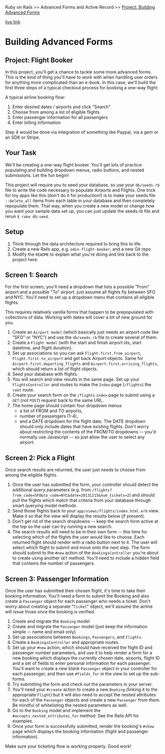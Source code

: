  Ruby on Rails >> Advanced Forms and Active Record >> [Project: Building Advanced Forms](https://www.theodinproject.com/courses/ruby-on-rails/lessons/building-advanced-forms)

 [live link](manuel-flight-booker.herokuapp.com)   


# Building Advanced Forms

## Project: Flight Booker

In this project, you'll get a chance to tackle some more advanced forms. This is the kind of thing you'll have to work with when handling user orders for anything more complicated than an e-book. In this case, we'll build the first three steps of a typical checkout process for booking a one-way flight:

A typical airline booking flow:

1) Enter desired dates / airports and click "Search"
2) Choose from among a list of eligible flights
3) Enter passenger information for all passengers
4) Enter billing information

Step 4 would be done via integration of something like Paypal, via a gem or an SDK or Stripe.


## Your Task

We'll be creating a one-way flight booker. You'll get lots of practice populating and building dropdown menus, radio buttons, and nested submissions. Let the fun begin!

This project will require you to seed your database, so use your `db/seeds.rb` file to write the code necessary to populate Airports and Flights. One trick for toy apps like this (don't do it for production!) is to make your seeds file `::delete_all` items from each table in your database and then completely repopulate them. That way, when you create a new model or change how you want your sample data set up, you can just update the seeds.rb file and rerun `$ rake db:seed`.

## Setup

1) Think through the data architecture required to bring this to life.
2) Create a new Rails app, e.g. `odin-flight-booker`, and a new Git repo
3) Modify the `README` to explain what you're doing and link back to the project here.

## Screen 1: Search

For the first screen, you'll need a dropdown that lists a possible "From" airport and a possible "To" airport. just assume all flights fly between SFO and NYC. You'll need to set up a dropdown menu that contains all eligible flights.

This requires relatively vanilla forms that happen to be prepopulated with collections of data. Working with dates will cover a bit of new ground for you.

1) Create an `Airport model` (which basically just needs an airport code like "SFO" or "NYC") and use the `db/seeds.rb` file to create several of them.
2) Create a `Flight model` (with the start and finish airport ids, start datetime, and flight duration).
3) Set up associations so you can ask `Flight.first.from_airport`, `Flight.first.to_airport` and get back Airport objects. Same for `Airport.first.departing_flights` and `Airport.first.arriving_flights`, which should return a list of flight objects.
4) Seed your database with flights.
5) You will search and view results in the same page. Set up your `FlightsController` and routes to make the `Index` page (`/flights`) the `root` route.
6) Create your search form on the `/flights` `index` page to submit using a `GET` (not `POST`) request back to the same URL.
8) The home page should contain four dropdown menus
    * a list of FROM and TO airports, 
    * number of passengers (1-4), 
    * and a DATE dropdown for the flight date. The DATE dropdown should only include dates that have existing flights. Don't worry about restricting the contents of the FROM/TO dropdowns -- you'd normally use Javascript -- so just allow the user to select any airport. 

## Screen 2: Pick a Flight

Once search results are returned, the user just needs to choose from among the eligible flights.

1) Once the user has submitted the form, your controller should detect the additional query parameters (e.g. from `/flights?from_code=SFO&to_code=NYC&date=20131215&num_tickets=2`) and should pull the flights which match that criteria from your database through smart querying model methods.
2) Send those flights back to your `app/views/flights/index.html.erb` view. Make it so that the view will display the results below (if present).
3) Don't get rid of the search dropdowns -- keep the search form active at the top so the user can try running a new search.
4) The search results will need to be in their own form -- this time for selecting which of the flights the user would like to choose. Each returned flight should render with a radio button next to it. The user will select which flight to submit and move onto the next step. The form should submit to the `#new` action of the `BookingsController` you're about to create using another `GET` method. You'll need to include a hidden field that contains the number of passengers.

## Screen 3: Passenger Information

Once the user has submitted their chosen flight, it's time to take their booking information. You'll need a form to submit the Booking and also create a `Passenger` object for each passenger who needs a ticket. Don't worry about creating a separate "`Ticket`" object, we'll assume the airline will issue those once the booking is verified.

1) Create and migrate the `Booking` model
2) Create and migrate the `Passenger` model (just keep the information simple -- name and email only)
3) Set up associations between `Bookings`, `Passengers`, and `Flights`.
4) Create a `BookingsController` and appropriate routes.
5) Set up your `#new` action, which should have received the flight ID and passenger number parameters, and use it to help render a form for a new booking which displays the currently chosen date, airports, flight ID and a set of fields to enter personal information for each passenger. You'll want to create a new blank `Passenger` object in your controller for each passenger, and then use `#fields_for` in the view to set up the sub-forms.
6) Try submitting the form and check out the parameters in your server.
7) You'll need your `#create` action to create a new `Booking` (linking it to the appropriate `Flight`) but it will also need to accept the nested attributes for each of the `Passenger` objects and create a new `Passenger` from them. Be mindful of whitelisting the nested parameters as well.
8) Go to the `Booking` model and implement the `#accepts_nested_attributes_for` method. See the Rails API for examples.
9) Once your form is successfully submitted, render the booking's `#show` page which displays the booking information (flight and passenger information).


Make sure your ticketing flow is working properly. Good work!

